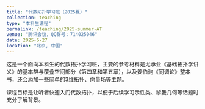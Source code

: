 ```yaml
---
title: "代数拓扑学习班（2025夏）"
collection: teaching
type: "本科生课程"
permalink: /teaching/2025-summer-AT
venue: "腾讯会议，QQ群号：714025046"
date: 2025-6-27
location: "北京, 中国"
---
```


这是一个面向本科生的代数拓扑学习班，主要的参考材料是尤承业《基础拓扑学讲义》的基本群与覆叠空间部分（第四章和第五章），以及姜伯驹《同调论》整本书，还会添加一些简单的3维拓扑、向量场等主题。

课程目标是让听者快速入门代数拓扑，以便于后续学习示性类、黎曼几何等话题时充分了解背景。


